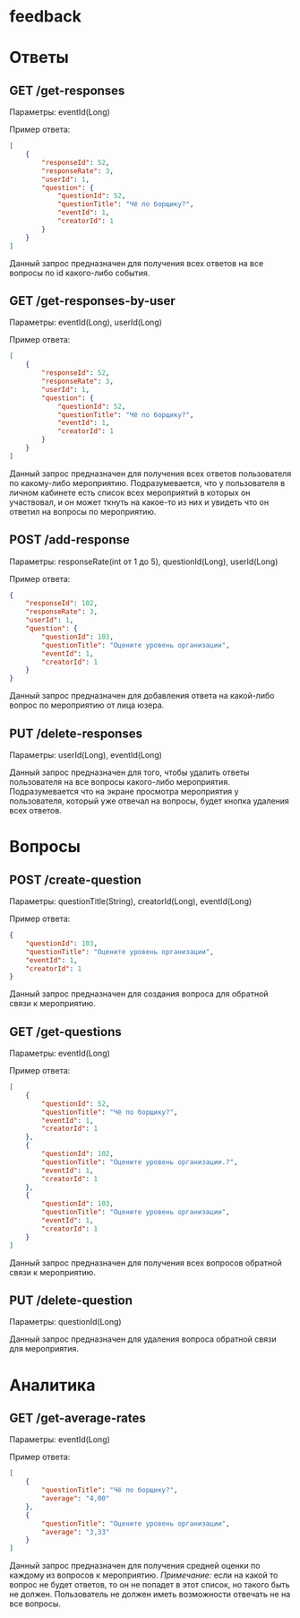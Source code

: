 # feedback

# Ответы

GET
/get-responses
---

Параметры: eventId(Long)

Пример ответа:
```json
[
    {
        "responseId": 52,
        "responseRate": 3,
        "userId": 1,
        "question": {
            "questionId": 52,
            "questionTitle": "Чё по борщику?",
            "eventId": 1,
            "creatorId": 1
        }
    }
]
```

Данный запрос предназначен для получения всех ответов на все вопросы по id какого-либо события.


GET
/get-responses-by-user
---

Параметры: eventId(Long), userId(Long)

Пример ответа:
```json
[
    {
        "responseId": 52,
        "responseRate": 3,
        "userId": 1,
        "question": {
            "questionId": 52,
            "questionTitle": "Чё по борщику?",
            "eventId": 1,
            "creatorId": 1
        }
    }
]
```

Данный запрос предназначен для получения всех ответов пользователя по какому-либо мероприятию.
Подразумевается, что у пользователя в личном кабинете есть список всех мероприятий в которых он
участвовал, и он может ткнуть на какое-то из них и увидеть что он ответил на вопросы по
мероприятию.


POST
/add-response
---

Параметры: responseRate(int от 1 до 5), questionId(Long), userId(Long)

Пример ответа:
```json
{
    "responseId": 102,
    "responseRate": 3,
    "userId": 1,
    "question": {
        "questionId": 103,
        "questionTitle": "Оцените уровень организации",
        "eventId": 1,
        "creatorId": 1
    }
}
```

Данный запрос предназначен для добавления ответа на какой-либо вопрос по мероприятию от лица юзера.


PUT
/delete-responses
---

Параметры: userId(Long), eventId(Long)

Данный запрос предназначен для того, чтобы удалить ответы пользователя на все вопросы какого-либо
мероприятия. Подразумевается что на экране просмотра мероприятия у пользователя, который уже
отвечал на вопросы, будет кнопка удаления всех ответов.


# Вопросы

POST
/create-question
---

Параметры: questionTitle(String), creatorId(Long), eventId(Long)

Пример ответа:
```json
{
    "questionId": 103,
    "questionTitle": "Оцените уровень организации",
    "eventId": 1,
    "creatorId": 1
}
```

Данный запрос предназначен для создания вопроса для обратной связи к мероприятию.


GET
/get-questions
---

Параметры: eventId(Long)

Пример ответа:
```json
[
    {
        "questionId": 52,
        "questionTitle": "Чё по борщику?",
        "eventId": 1,
        "creatorId": 1
    },
    {
        "questionId": 102,
        "questionTitle": "Оцените уровень организации.?",
        "eventId": 1,
        "creatorId": 1
    },
    {
        "questionId": 103,
        "questionTitle": "Оцените уровень организации",
        "eventId": 1,
        "creatorId": 1
    }
]
```

Данный запрос предназначен для получения всех вопросов обратной связи к мероприятию.


PUT
/delete-question
---

Параметры: questionId(Long)

Данный запрос предназначен для удаления вопроса обратной связи для мероприятия.

# Аналитика

GET
/get-average-rates
---

Параметры: eventId(Long)

Пример ответа:

```json
[
    {
        "questionTitle": "Чё по борщику?",
        "average": "4,00"
    },
    {
        "questionTitle": "Оцените уровень организации",
        "average": "3,33"
    }
]
```

Данный запрос предназначен для получения средней оценки по каждому из вопросов к мероприятию. *Примечание:* если на какой то вопрос не будет ответов, то он
не попадет в этот список, но такого быть не должен. Пользователь не должен иметь возможности отвечать не на все вопросы.

 

